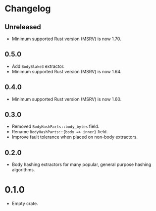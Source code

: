 # Changelog

## Unreleased

- Minimum supported Rust version (MSRV) is now 1.70.

## 0.5.0

- Add `BodyBlake3` extractor.
- Minimum supported Rust version (MSRV) is now 1.64.

## 0.4.0

- Minimum supported Rust version (MSRV) is now 1.60.

## 0.3.0

- Removed `BodyHashParts::body_bytes` field.
- Rename `BodyHashParts::{body => inner}` field.
- Improve fault tolerance when placed on non-body extractors.

## 0.2.0

- Body hashing extractors for many popular, general purpose hashing algorithms.

# 0.1.0

- Empty crate.
